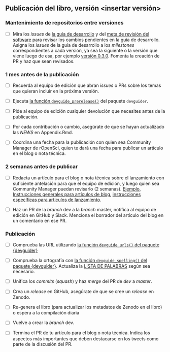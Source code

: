 ## Publicación del libro, versión <insertar versión>

### Mantenimiento de repositorios entre versiones

-   [ ] Mira los *issues* de [la guía de desarrollo](https://github.com/ropensci/dev_guide/issues) y del [meta de revisión del software](https://github.com/ropensci/software-review-meta/issues) para revisar los cambios pendientes en la guía de desarrollo. Asigna los *issues* de la guía de desarrollo a los *milestones* correspondientes a cada versión, ya sea la siguiente o la versión que viene luego de esa, por ejemplo [versión 0.3.0](https://github.com/ropensci/dev_guide/milestone/2). Fomenta la creación de PR y haz que sean revisados.

### 1 mes antes de la publicación

-   [ ] Recuerda al equipo de edición que abran *issues* o PRs sobre los temas que quieran incluir en la próxima versión.

-   [ ] Ejecuta [la función `devguide_prerelease()`](https://github.com/ropensci-org/devguider) del paquete `devguider`.

-   [ ] Pide al equipo de edición cualquier devolución que necesites antes de la publicación.

-   [ ] Por cada contribución o cambio, asegúrate de que se hayan actualizado las *NEWS* en Appendix.Rmd.

-   [ ] Coordina una fecha para la publicación con quien sea Community Manager de rOpenSci, quien te dará una fecha para publicar un artículo en el blog o nota técnica.

### 2 semanas antes de publicar

-   [ ] Redacta un artículo para el blog o nota técnica sobre el lanzamiento con suficiente antelación para que el equipo de edición, y luego quien sea Community Manager puedan revisarlo (2 semanas).
    [Ejemplo](https://github.com/ropensci/roweb3/pull/291), [Instrucciones generales para artículos de blog](https://blogguide.ropensci.org/), [instrucciones específicas para articulos de lanzamiento](#releaseblogpost).

-   [ ] Haz un PR de la *branch* dev a la *branch* master, notifica al equipo de edición en GitHub y Slack.
    Menciona el borrador del artículo del blog en un comentario en ese PR.

### Publicación

-   [ ] Comprueba las URL utilizando [la función `devguide_urls()` del paquete {devguider}](https://github.com/ropensci-org/devguider)

-   [ ] Comprueba la ortografía con [la función `devguide_spelling()` del paquete {devguider}](https://github.com/ropensci-org/devguider).
    Actualiza la [LISTA DE PALABRAS](https://github.com/ropensci/dev_guide/blob/master/inst/WORDLIST) según sea necesario.

-   [ ] Unifica los *commits* (*squash*) y haz *merge* del PR de *dev* a *master*.

-   [ ] Crea un *release* en GitHub, asegúrate de que se cree un *release* en Zenodo.

-   [ ] Re-genera el libro (para actualizar los metadatos de Zenodo en el libro) o espera a la compilación diaria

-   [ ] Vuelve a crear la *branch* dev.

-   [ ] Termina el PR de tu artículo para el blog o nota técnica.
    Indica los aspectos más importantes que deben destacarse en los tweets como parte de la discusión del PR.
